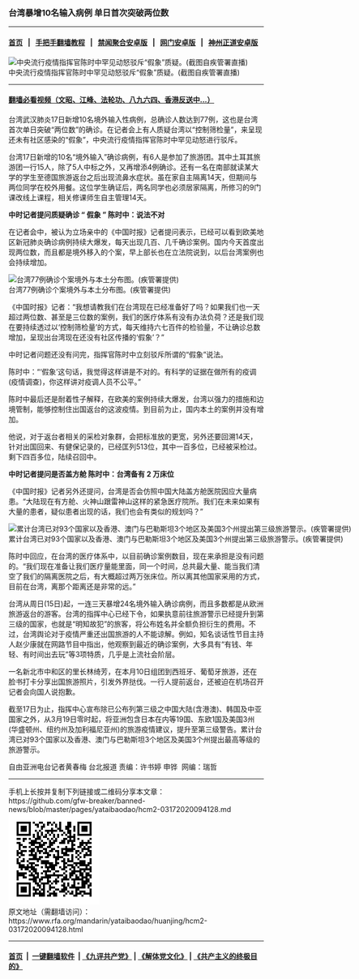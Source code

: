 ### 台湾暴增10名输入病例   单日首次突破两位数
------------------------

#### [首页](https://github.com/gfw-breaker/banned-news/blob/master/README.md) &nbsp;&nbsp;|&nbsp;&nbsp; [手把手翻墙教程](https://github.com/gfw-breaker/guides/wiki) &nbsp;&nbsp;|&nbsp;&nbsp; [禁闻聚合安卓版](https://github.com/gfw-breaker/bn-android) &nbsp;&nbsp;|&nbsp;&nbsp; [网门安卓版](https://github.com/oGate2/oGate) &nbsp;&nbsp;|&nbsp;&nbsp; [神州正道安卓版](https://github.com/SzzdOgate/update) 



<div id="headerimg">
 <img alt="中央流行疫情指挥官陈时中罕见动怒驳斥“假象”质疑。(截图自疾管署直播)" src="https://www.rfa.org/mandarin/yataibaodao/huanjing/hcm2-03172020094128.html/967366424e2d.jpg/@@images/ab7d3264-d0ca-4728-ae69-e2eccfe01e3f.jpeg" title="中央流行疫情指挥官陈时中罕见动怒驳斥“假象”质疑。(截图自疾管署直播)"/>
 <div id="headerimgcontents">
  <div id="headerimgcaption">
   <span>
    中央流行疫情指挥官陈时中罕见动怒驳斥“假象”质疑。(截图自疾管署直播)
   </span>
   <!-- zoomattribute -->
  </div>
  <!-- headerimgcaption -->
 </div>
 <!-- headerimagecontents -->
</div>

<hr/>


#### [翻墙必看视频（文昭、江峰、法轮功、八九六四、香港反送中...）](https://github.com/gfw-breaker/banned-news/blob/master/pages/link3.md)

<div id="storytext">
 <div>
  <div class="slot_header">
  </div>
 </div>
 <p>
  台湾武汉肺炎17日新增10名境外输入性病例，总确诊人数达到77例，这也是台湾首次单日突破“两位数”的确诊。在记者会上有人质疑台湾以“控制筛检量”，来呈现还未有社区感染的“假象”，中央流行疫情指挥官陈时中罕见动怒进行驳斥。
 </p>
 <p>
  台湾17日新增的10名“境外输入”确诊病例，有6人是参加了旅游团。其中土耳其旅游团一行15人，除了5人中标之外，又再增添4例确诊。还有一名在南部就读某大学的学生至德国旅游返台之后出现流鼻水症状。虽在家自主隔离14天，但期间与两位同学在校外用餐。这位学生确证后，两名同学也必须居家隔离，所修习的9门课改线上课程，相关修课师生自主管理14天。
 </p>
 <p>
 </p>
 <p>
 </p>
 <p>
  <b>
   中时记者提问质疑确诊
  </b>
  <b>
   “
  </b>
  <b>
   假象
  </b>
  <b>
   ”
  </b>
  <b>
   陈时中：说法不对
  </b>
  <b>
  </b>
 </p>
 <p>
  在记者会中，被认为立场亲中的《中国时报》记者提问表示，已经可以看到欧美地区新冠肺炎确诊病例持续大爆发，每天出现几百、几千确诊案例。国内今天首度出现两位数，而且都是境外移入的个案，早上部长也在立法院说到，以后台湾案例也会持续增加。
 </p>
 <p>
 </p>
 <p>
  <div class="image-inline captioned" style="width:1500px;">
   <div style="width:1500px;">
    <img alt="台湾77例确诊个案境外与本土分布图。(疾管署提供)" src="https://www.rfa.org/mandarin/yataibaodao/huanjing/hcm2-03172020094128.html/031778ba8a3a500b68487e3d8868_5de54f5c534057df-1.jpg" title="台湾77例确诊个案境外与本土分布图。(疾管署提供)"/>
   </div>
   <div class="image-caption">
    <span style="width:1500px;">
     台湾77例确诊个案境外与本土分布图。(疾管署提供)
    </span>
    <span class="copyright">
    </span>
   </div>
  </div>
 </p>
 <p>
  《中国时报》记者：“我想请教我们在台湾现在已经准备好了吗？如果我们也一天超过两位数、甚至是三位数的案例，我们的医疗体系有没有办法负荷？还是我们现在要持续透过以‘控制筛检量’的方式，每天维持六七百件的检验量，不让确诊总数增加，呈现出台湾现在还没有社区传播的‘假象’？”
 </p>
 <p>
  中时记者问题还没有问完，指挥官陈时中立刻驳斥所谓的“假象”说法。
 </p>
 <p>
  陈时中：“‘假象’这句话，我觉得这样讲是不对的。有科学的证据在做所有的疫调(疫情调查)，你这样讲对疫调人员不公平。”
 </p>
 <p>
  陈时中最后还是耐着性子解释，在欧美的案例持续大爆发，台湾以强力的措施和边境管制，能够控制住出国返台的这波疫情。到目前为止，国内本土的案例并没有增加。
 </p>
 <p>
  他说，对于返台者相关的采检对象群，会把标准放的更宽，另外还要回溯14天，针对出国回来、有健保记录的，已经匡列513位，其中一百多位，已经被采检过。剩下四百多位，陆续召回中。
 </p>
 <p>
  <b>
   中时记者提问是否盖方舱
  </b>
  <b>
  </b>
  <b>
   陈时中：台湾备有
  </b>
  <b>
   2
  </b>
  <b>
   万床位
  </b>
  <b>
  </b>
 </p>
 <p>
  《中国时报》记者另外还提问，台湾是否会仿照中国大陆盖方舱医院因应大量病患。“大陆现在有方舱、火神山跟雷神山这样的紧急医疗院所。我们在未来如果有大量的患者，疑似患者出现的话，我们也会有类似的规划吗？”
 </p>
 <p>
 </p>
 <p>
  <div class="image-inline captioned" style="width:1500px;">
   <div style="width:1500px;">
    <img alt="累计台湾已对93个国家以及香港、澳门与巴勒斯坦3个地区及美国3个州提出第三级旅游警示。(疾管署提供)" src="https://www.rfa.org/mandarin/yataibaodao/huanjing/hcm2-03172020094128.html/0317-65c5904a75ab60c55efa8b707b497d1a_0317.jpg" title="累计台湾已对93个国家以及香港、澳门与巴勒斯坦3个地区及美国3个州提出第三级旅游警示。(疾管署提供)"/>
   </div>
   <div class="image-caption">
    <span style="width:1500px;">
     累计台湾已对93个国家以及香港、澳门与巴勒斯坦3个地区及美国3个州提出第三级旅游警示。(疾管署提供)
    </span>
    <span class="copyright">
    </span>
   </div>
  </div>
 </p>
 <p>
  陈时中回应，在台湾的医疗体系中，以目前确诊案例数目，现在来承担是没有问题的。“我们现在准备让我们医疗量能里面，同一个时间，总共最大量、能当我们清空了我们的隔离医院之后，有大概超过两万张床位。所以离其他国家采用的方式，目前在台湾，离那个距离还是非常的远。”
 </p>
 <p>
  台湾从周日(15日)起，一连三天暴增24名境外输入确诊病例，而且多数都是从欧洲旅游返台的游客。台湾的指挥中心已经下令，如果执意前往旅游警示已经提升到第三级的国家，也就是“明知故犯”的旅客，将公布姓名并全额负担衍生的费用。不过，台湾舆论对于疫情严重还出国旅游的人不能谅解。例如，知名谈话性节目主持人赵少康就在网路节目中指出，他观察到最近的确诊案例，大多具有“有钱、年轻、有时间出去玩”等3项特质，几乎是上流社会阶层。
 </p>
 <p>
  一名新北市中和区的里长林绮芳，在本月10日组团到西班牙、葡萄牙旅游，还在脸书打卡分享出国旅游照片，引发外界挞伐。一行人提前返台，还被迫在机场召开记者会向国人说抱歉。
 </p>
 <p>
  截至17日为止，指挥中心宣布除已公布列第三级之中国大陆(含港澳)、韩国及中亚国家之外，从3月19日零时起，将亚洲包含日本在内等19国、东欧1国及美国3州(华盛顿州、纽约州及加利福尼亚州)的旅游疫情建议，提升至第三级警告。累计台湾已对93个国家以及香港、澳门与巴勒斯坦3个地区及美国3个州提出最高等级的旅游警示。
 </p>
 <p>
 </p>
 <p>
  自由亚洲电台记者黄春梅 台北报道 责编：许书婷 申铧  网编：瑞哲
 </p>
</div>

<hr/>
手机上长按并复制下列链接或二维码分享本文章：<br/>
https://github.com/gfw-breaker/banned-news/blob/master/pages/yataibaodao/hcm2-03172020094128.md <br/>
<a href='https://github.com/gfw-breaker/banned-news/blob/master/pages/yataibaodao/hcm2-03172020094128.md'><img src='https://github.com/gfw-breaker/banned-news/blob/master/pages/yataibaodao/hcm2-03172020094128.md.png'/></a> <br/>
原文地址（需翻墙访问）：https://www.rfa.org/mandarin/yataibaodao/huanjing/hcm2-03172020094128.html


------------------------
#### [首页](https://github.com/gfw-breaker/banned-news/blob/master/README.md) &nbsp;|&nbsp; [一键翻墙软件](https://github.com/gfw-breaker/nogfw/blob/master/README.md) &nbsp;| [《九评共产党》](https://github.com/gfw-breaker/9ping.md/blob/master/README.md#九评之一评共产党是什么) | [《解体党文化》](https://github.com/gfw-breaker/jtdwh.md/blob/master/README.md) | [《共产主义的终极目的》](https://github.com/gfw-breaker/gczydzjmd.md/blob/master/README.md)


<img src='http://gfw-breaker.win/banned-news/pages/yataibaodao/hcm2-03172020094128.md' width='0px' height='0px'/>